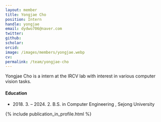 ```yaml
---
layout: member
title: Yongjae Cho
position: Intern
handle: yongjae
email: dydwo706@naver.com
twitter: 
github: 
scholar: 
orcid: 
image: /images/members/yongjae.webp
cv: 
permalink: /team/yongjae-cho
---
```


Yongjae Cho is a intern at the IRCV lab with interest in various computer vision tasks.


#### Education

<ul class="chronological">

  <li><span>2018. 3. – 2024. 2.</span> B.S. in Computer Engineering
, Sejong University</li>
  
</ul>

{% include publication_in_profile.html %}
